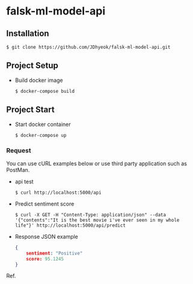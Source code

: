 # falsk-ml-model-api

## Installation
```
$ git clone https://github.com/JDhyeok/falsk-ml-model-api.git
```

## Project Setup

- Build docker image
    ```shell
    $ docker-compose build
    ```

## Project Start

- Start docker container
    ```shell
    $ docker-compose up
    ```

### Request
You can use cURL examples below or use third party application such as PostMan.

- api test
    ```shell
    $ curl http://localhost:5000/api
    ```

- Predict sentiment score
    ```shell
    $ curl -X GET -H "Content-Type: application/json" --data '{"contents":"It is the best movie i've ever seen in my whole life"}' http://localhost:5000/api/predict
    ``` 

- Response JSON example
    ```json
    {
        sentiment: "Positive"
        score: 95.1245
    }
    ```
Ref.

